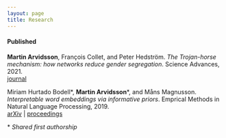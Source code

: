```yaml
---
layout: page
title: Research
---
```


#### Published

**Martin Arvidsson**, François Collet, and Peter Hedström. *The Trojan-horse mechanism: how networks reduce gender segregation*. Science Advances, 2021. <br/>
[journal](https://advances.sciencemag.org/content/7/16/eabf6730) <br/>

Miriam Hurtado Bodell\*, **Martin Arvidsson**\*, and Måns Magnusson. *Interpretable word embeddings via informative priors*. Emprical Methods in Natural Language Processing, 2019. <br/>
[arXiv](https://arxiv.org/abs/1909.01459) | [proceedings](https://www.aclweb.org/anthology/D19-1661.pdf) <br/>

\* *Shared first authorship*
 


